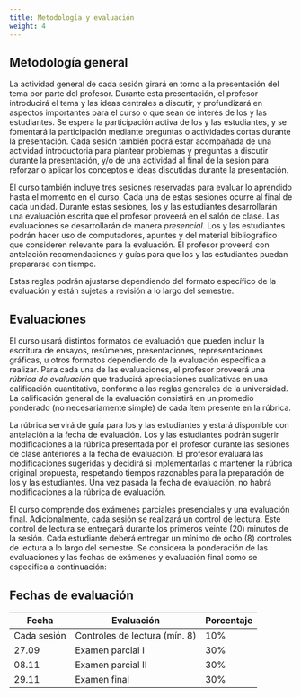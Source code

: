 ```yaml
---
title: Metodología y evaluación
weight: 4
---
```


## Metodología general 

La actividad general de cada sesión girará en torno a la presentación del tema por parte del profesor. Durante esta presentación, el profesor introducirá el tema y las ideas centrales a discutir, y profundizará en aspectos importantes para el curso o que sean de interés de los y las estudiantes. Se espera la participación activa de los y las estudiantes, y se fomentará la participación mediante preguntas o actividades cortas durante la presentación. Cada sesión también podrá estar acompañada de una actividad introductoria para plantear problemas y preguntas a discutir durante la presentación, y/o de una actividad al final de la sesión para reforzar o aplicar los conceptos e ideas discutidas durante la presentación. 

El curso también incluye tres sesiones reservadas para evaluar lo aprendido hasta el momento en el curso. Cada una de estas sesiones ocurre al final de cada unidad. Durante estas sesiones, los y las estudiantes desarrollarán una evaluación escrita que el profesor proveerá en el salón de clase. Las evaluaciones se desarrollarán de manera _presencial_. Los y las estudiantes podrán hacer uso de computadores, apuntes y del material bibliográfico que consideren relevante para la evaluación. El profesor proveerá con antelación recomendaciones y guías para que los y las estudiantes puedan prepararse con tiempo.

Estas reglas podrán ajustarse dependiendo del formato específico de la evaluación y están sujetas a revisión a lo largo del semestre.

## Evaluaciones

El curso usará distintos formatos de evaluación que pueden incluir la escritura de ensayos, resúmenes, presentaciones, representaciones gráficas, u otros formatos dependiendo de la evaluación específica a realizar. Para cada una de las evaluaciones, el profesor proveerá una _rúbrica de evaluación_ que traducirá apreciaciones cualitativas en una calificación cuantitativa, conforme a las reglas generales de la universidad. La calificación general de la evaluación consistirá en un promedio ponderado (no necesariamente simple) de cada ítem presente en la rúbrica.

La rúbrica servirá de guía para los y las estudiantes y estará disponible con antelación a la fecha de evaluación. Los y las estudiantes podrán sugerir modificaciones a la rúbrica presentada por el profesor durante las sesiones de clase anteriores a la fecha de evaluación. El profesor evaluará las modificaciones sugeridas y decidirá si implementarlas o mantener la rúbrica original propuesta, respetando tiempos razonables para la preparación de los y las estudiantes. Una vez pasada la fecha de evaluación, no habrá modificaciones a la rúbrica de evaluación. 

El curso comprende dos exámenes parciales presenciales y una evaluación final. Adicionalmente, cada sesión se realizará un control de lectura. Este control de lectura se entregará durante los primeros veinte (20) minutos de la sesión. Cada estudiante deberá entregar un mínimo de ocho (8) controles de lectura a lo largo del semestre.
Se considera la ponderación de las evaluaciones y las fechas de exámenes y evaluación final como se especifica a continuación:

## Fechas de evaluación

| Fecha       | Evaluación                    | Porcentaje |
| ----------- | ----------------------------- | ---------- |
| Cada sesión | Controles de lectura (mín. 8) | 10%        |
| 27.09       | Examen parcial I              | 30%        |
| 08.11       | Examen parcial II             | 30%        |
| 29.11       | Examen final                  | 30%        |